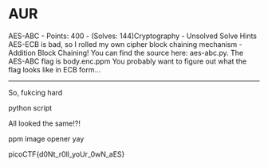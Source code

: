 # AUR

AES-ABC - Points: 400 - (Solves: 144)Cryptography - Unsolved
Solve
Hints
AES-ECB is bad, so I rolled my own cipher block chaining mechanism - Addition Block Chaining! You can find the source here: aes-abc.py. The AES-ABC flag is body.enc.ppm
You probably want to figure out what the flag looks like in ECB form...

***

So, fukcing hard

python script

All looked the same!?!

ppm image opener
yay

picoCTF{d0Nt_r0ll_yoUr_0wN_aES}